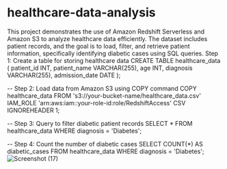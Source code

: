 # healthcare-data-analysis
This project demonstrates the use of Amazon Redshift Serverless and Amazon S3 to analyze healthcare data efficiently. The dataset includes patient records, and the goal is to load, filter, and retrieve patient information, specifically identifying diabetic cases using SQL queries.
Step 1: Create a table for storing healthcare data
CREATE TABLE healthcare_data (
    patient_id INT,
    patient_name VARCHAR(255),
    age INT,
    diagnosis VARCHAR(255),
    admission_date DATE
);

-- Step 2: Load data from Amazon S3 using COPY command
COPY healthcare_data
FROM 's3://your-bucket-name/healthcare_data.csv'
IAM_ROLE 'arn:aws:iam::your-role-id:role/RedshiftAccess'
CSV
IGNOREHEADER 1;

-- Step 3: Query to filter diabetic patient records
SELECT * FROM healthcare_data
WHERE diagnosis = 'Diabetes';

-- Step 4: Count the number of diabetic cases
SELECT COUNT(*) AS diabetic_cases FROM healthcare_data
WHERE diagnosis = 'Diabetes'; ![Screenshot (17)](https://github.com/user-attachments/assets/8bb0c0f4-9c28-4d50-981d-33e543f97e9c)
